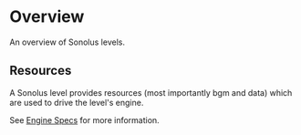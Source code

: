 # Overview

An overview of Sonolus levels.

## Resources

A Sonolus level provides resources (most importantly bgm and data) which are used to drive the level's engine.

See [Engine Specs](../engine-specs) for more information.
